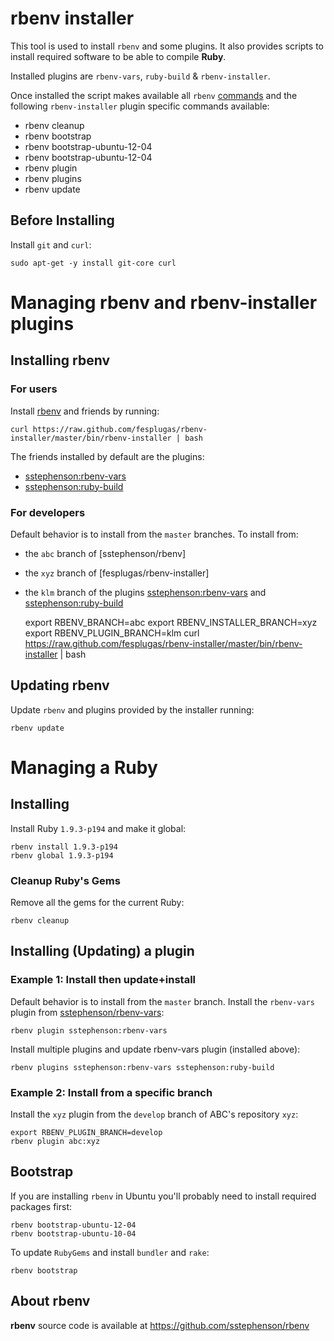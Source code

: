 rbenv installer
===============

This tool is used to install `rbenv` and some plugins. It also provides 
scripts to install required software to be able to compile **Ruby**.

Installed plugins are `rbenv-vars`, `ruby-build` & `rbenv-installer`.

Once installed the script makes available all `rbenv` [commands](https://github.com/sstephenson/rbenv#command-reference)
and the following `rbenv-installer` plugin specific commands available:
 - rbenv cleanup
 - rbenv bootstrap
 - rbenv bootstrap-ubuntu-12-04
 - rbenv bootstrap-ubuntu-12-04
 - rbenv plugin
 - rbenv plugins
 - rbenv update

## Before Installing

Install `git` and `curl`:

    sudo apt-get -y install git-core curl


# Managing rbenv and rbenv-installer plugins

## Installing rbenv

### For users
Install [rbenv] and friends by running:

    curl https://raw.github.com/fesplugas/rbenv-installer/master/bin/rbenv-installer | bash

The friends installed by default are the plugins:

 - [sstephenson:rbenv-vars](https://github.com/sstephenson/rbenv-vars)
 - [sstephenson:ruby-build](https://github.com/sstephenson/ruby-build)

### For developers
Default behavior is to install from the `master` branches. To install from:

 - the `abc` branch of [sstephenson/rbenv]
 - the `xyz` branch of [fesplugas/rbenv-installer]
 - the `klm` branch of the plugins [sstephenson:rbenv-vars](https://github.com/sstephenson/rbenv-vars) and [sstephenson:ruby-build](https://github.com/sstephenson/ruby-build)

    export RBENV_BRANCH=abc
    export RBENV_INSTALLER_BRANCH=xyz
    export RBENV_PLUGIN_BRANCH=klm
    curl https://raw.github.com/fesplugas/rbenv-installer/master/bin/rbenv-installer | bash


## Updating rbenv

Update `rbenv` and plugins provided by the installer running:

    rbenv update

# Managing a Ruby

## Installing

Install Ruby `1.9.3-p194` and make it global:

    rbenv install 1.9.3-p194
    rbenv global 1.9.3-p194

### Cleanup Ruby's Gems

Remove all the gems for the current Ruby:

    rbenv cleanup

## Installing (Updating) a plugin

### Example 1: Install then update+install

Default behavior is to install from the `master` branch.
Install the `rbenv-vars` plugin from [sstephenson/rbenv-vars](https://github.com/sstephenson/rbenv-vars):

    rbenv plugin sstephenson:rbenv-vars

Install multiple plugins and update rbenv-vars plugin (installed above):

    rbenv plugins sstephenson:rbenv-vars sstephenson:ruby-build

### Example 2: Install from a specific branch

Install the `xyz` plugin from the `develop` branch of ABC's repository `xyz`:

    export RBENV_PLUGIN_BRANCH=develop
    rbenv plugin abc:xyz

## Bootstrap

If you are installing `rbenv` in Ubuntu you'll probably need to install
required packages first:

    rbenv bootstrap-ubuntu-12-04
    rbenv bootstrap-ubuntu-10-04

To update `RubyGems` and install `bundler` and `rake`:

    rbenv bootstrap


## About rbenv

**rbenv** source code is available at <https://github.com/sstephenson/rbenv>

[rbenv]: https://github.com/sstephenson/rbenv
